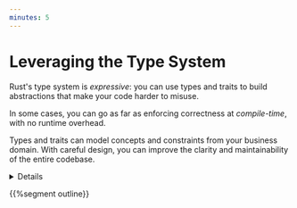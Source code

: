 ```yaml
---
minutes: 5
---
```


# Leveraging the Type System

Rust's type system is _expressive_: you can use types and traits to build
abstractions that make your code harder to misuse.

In some cases, you can go as far as enforcing correctness at _compile-time_,
with no runtime overhead.

Types and traits can model concepts and constraints from your business domain.
With careful design, you can improve the clarity and maintainability of the
entire codebase.

<details>

Additional items speaker may mention:

- Rust's type system borrows a lot of ideas from functional programming
  languages.\
  For example, Rust's enums are known as "algebraic data types" in languages
  like Haskell and OCaml. You can take inspiration from learning material geared
  towards functional languages when looking for guidance on how to design with
  types. ["Domain Modeling Made Functional"][1] is a great resource on the
  topic, with examples written in F#.

- Despite Rust's functional roots, functional design patterns don't translate as-is
  to Rust. For instance, extensive use of higher-order functions and higher-kinded types can
  result in code that is harder to read and maintain. Design patterns in Rust
  must take into account (and leverage!) the granular control over mutability
  that comes with its borrow checker.

- The same caution should be applied to object-oriented design patterns. Rust
  doesn't support inheritance, and object decomposition should take into account the
  constraints introduced by the borrow-checker.

- Mention that type-level abstractions are often referred to as "zero-cost
  abstractions", although the label can be misleading: the impact on compile
  times and code complexity may be significant.

</details>

{{%segment outline}}

[1]: https://pragprog.com/titles/swdddf/domain-modeling-made-functional/
